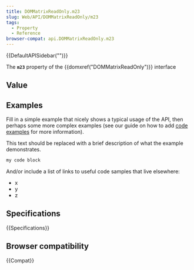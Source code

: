 ```yaml
---
title: DOMMatrixReadOnly.m23
slug: Web/API/DOMMatrixReadOnly/m23
tags:
  - Property
  - Reference
browser-compat: api.DOMMatrixReadOnly.m23
---
```

{{DefaultAPISidebar("")}}

The **`m23`** property of the {{domxref("DOMMatrixReadOnly")}} interface 

## Value



## Examples

Fill in a simple example that nicely shows a typical usage of the API, then perhaps some more complex examples (see our guide on how to add [code examples](/en-US/docs/MDN/Contribute/Structures/Code_examples) for more information).

This text should be replaced with a brief description of what the example demonstrates.

```js
my code block
```

And/or include a list of links to useful code samples that live elsewhere:

*   x
*   y
*   z

## Specifications

{{Specifications}}

## Browser compatibility

{{Compat}}



